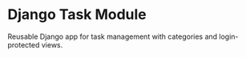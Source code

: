 # Django Task Module

Reusable Django app for task management with categories and login-protected views.
